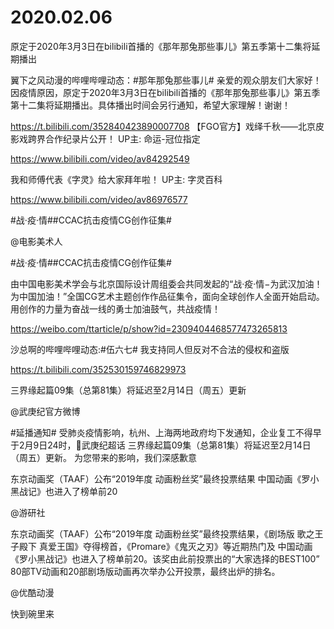 # 2020.02.06

原定于2020年3月3日在bilibili首播的《那年那兔那些事儿》第五季第十二集将延期播出

翼下之风动漫的哔哩哔哩动态：#那年那兔那些事儿# 亲爱的观众朋友们大家好！因疫情原因，原定于2020年3月3日在bilibili首播的《那年那兔那些事儿》第五季第十二集将延期播出。具体播出时间会另行通知，希望大家理解！谢谢！

https://t.bilibili.com/352840423890007708
【FGO官方】戏绎千秋——北京皮影戏跨界合作纪录片公开！ UP主: 命运-冠位指定

https://www.bilibili.com/video/av84292549

 
 我和师傅代表《字灵》给大家拜年啦！ UP主: 字灵百科

https://www.bilibili.com/video/av86976577


#战·疫·情##CCAC抗击疫情CG创作征集#

@电影美术人

#战·疫·情##CCAC抗击疫情CG创作征集#

由中国电影美术学会与北京国际设计周组委会共同发起的“战·疫·情−为武汉加油！为中国加油！”全国CG艺术主题创作作品征集令，面向全球创作人全面开始启动。用创作的力量为奋战一线的勇士加油鼓气，共战疫情！

https://weibo.com/ttarticle/p/show?id=2309404468577473265813


沙总啊的哔哩哔哩动态:#伍六七# 我支持同人但反对不合法的侵权和盗版

https://t.bilibili.com/352530159746829973


三界缘起篇09集（总第81集）将延迟至2月14日（周五）更新

@武庚纪官方微博  

#延播通知#
受肺炎疫情影响，杭州、上海两地政府均下发通知，企业复工不得早于2月9日24时，武庚纪超话 三界缘起篇09集（总第81集）将延迟至2月14日（周五）更新。
为您带来的影响，我们深感歉意


东京动画奖（TAAF）公布“2019年度 动画粉丝奖”最终投票结果 中国动画《罗小黑战记》也进入了榜单前20

@游研社

东京动画奖（TAAF）公布“2019年度 动画粉丝奖”最终投票结果，《剧场版 歌之王子殿下 真爱王国》夺得榜首，《Promare》《鬼灭之刃》等近期热门及 中国动画《罗小黑战记》也进入了榜单前20。该奖由此前投票出的“大家选择的BEST100” 80部TV动画和20部剧场版动画再次举办公开投票，最终出炉的排名。


@优酷动漫 

快到碗里来
